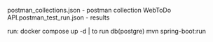 postman_collections.json - postman collection
WebToDo API.postman_test_run.json - results

run:
docker compose up -d | to run db(postgre)
mvn spring-boot:run
